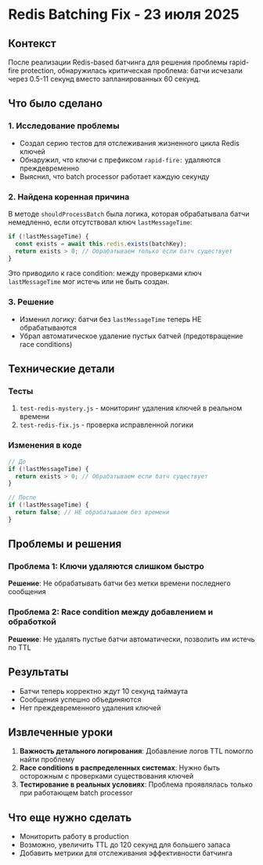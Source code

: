 # Redis Batching Fix - 23 июля 2025

## Контекст
После реализации Redis-based батчинга для решения проблемы rapid-fire protection, обнаружилась критическая проблема: батчи исчезали через 0.5-11 секунд вместо запланированных 60 секунд.

## Что было сделано

### 1. Исследование проблемы
- Создал серию тестов для отслеживания жизненного цикла Redis ключей
- Обнаружил, что ключи с префиксом `rapid-fire:` удаляются преждевременно
- Выяснил, что batch processor работает каждую секунду

### 2. Найдена коренная причина
В методе `shouldProcessBatch` была логика, которая обрабатывала батчи немедленно, если отсутствовал ключ `lastMessageTime`:
```javascript
if (!lastMessageTime) {
  const exists = await this.redis.exists(batchKey);
  return exists > 0; // Обрабатываем только если батч существует
}
```

Это приводило к race condition: между проверками ключ `lastMessageTime` мог истечь или не быть создан.

### 3. Решение
- Изменил логику: батчи без `lastMessageTime` теперь НЕ обрабатываются
- Убрал автоматическое удаление пустых батчей (предотвращение race conditions)

## Технические детали

### Тесты
1. `test-redis-mystery.js` - мониторинг удаления ключей в реальном времени
2. `test-redis-fix.js` - проверка исправленной логики

### Изменения в коде
```javascript
// До
if (!lastMessageTime) {
  return exists > 0; // Обрабатываем если батч существует
}

// После  
if (!lastMessageTime) {
  return false; // НЕ обрабатываем без времени
}
```

## Проблемы и решения

### Проблема 1: Ключи удаляются слишком быстро
**Решение**: Не обрабатывать батчи без метки времени последнего сообщения

### Проблема 2: Race condition между добавлением и обработкой
**Решение**: Не удалять пустые батчи автоматически, позволить им истечь по TTL

## Результаты
- Батчи теперь корректно ждут 10 секунд таймаута
- Сообщения успешно объединяются
- Нет преждевременного удаления ключей

## Извлеченные уроки
1. **Важность детального логирования**: Добавление логов TTL помогло найти проблему
2. **Race conditions в распределенных системах**: Нужно быть осторожным с проверками существования ключей
3. **Тестирование в реальных условиях**: Проблема проявлялась только при работающем batch processor

## Что еще нужно сделать
- Мониторить работу в production
- Возможно, увеличить TTL до 120 секунд для большего запаса
- Добавить метрики для отслеживания эффективности батчинга
